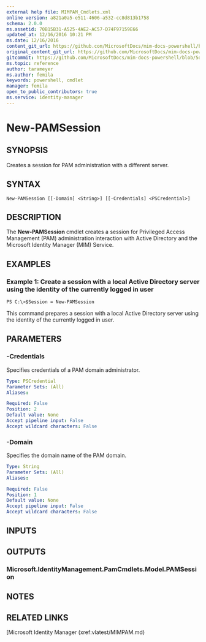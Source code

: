 ```yaml
---
external help file: MIMPAM_Cmdlets.xml
online version: a821a0a5-e511-4606-a532-cc8d813b1758
schema: 2.0.0
ms.assetid: 70B15B31-A525-4AE2-AC57-D74F97159E66
updated_at: 12/16/2016 10:21 PM
ms.date: 12/16/2016
content_git_url: https://github.com/MicrosoftDocs/mim-docs-powershell/blob/master/MicrosoftIdentityManager/vlatest/New-PAMSession.md
original_content_git_url: https://github.com/MicrosoftDocs/mim-docs-powershell/blob/master/MicrosoftIdentityManager/vlatest/New-PAMSession.md
gitcommit: https://github.com/MicrosoftDocs/mim-docs-powershell/blob/5d96fa08a7ab9495ea82f55bde05b621f03e62cc/MicrosoftIdentityManager/vlatest/New-PAMSession.md
ms.topic: reference
author: tarameyer
ms.author: femila
keywords: powershell, cmdlet
manager: femila
open_to_public_contributors: true
ms.service: identity-manager
---
```


# New-PAMSession

## SYNOPSIS
Creates a session for PAM administration with a different server.

## SYNTAX

```
New-PAMSession [[-Domain] <String>] [[-Credentials] <PSCredential>]
```

## DESCRIPTION
The **New-PAMSession** cmdlet creates a session for Privileged Access Management (PAM) administration interaction with Active Directory and the Microsoft Identity Manager (MIM) Service.

## EXAMPLES

### Example 1: Create a session with a local Active Directory server using the identity of the currently logged in user
```
PS C:\>$Session = New-PAMSession
```

This command prepares a session with a local Active Directory server using the identity of the currently logged in user.

## PARAMETERS

### -Credentials
Specifies credentials of a PAM domain administrator.

```yaml
Type: PSCredential
Parameter Sets: (All)
Aliases: 

Required: False
Position: 2
Default value: None
Accept pipeline input: False
Accept wildcard characters: False
```

### -Domain
Specifies the domain name of the PAM domain.

```yaml
Type: String
Parameter Sets: (All)
Aliases: 

Required: False
Position: 1
Default value: None
Accept pipeline input: False
Accept wildcard characters: False
```

## INPUTS

## OUTPUTS

### Microsoft.IdentityManagement.PamCmdlets.Model.PAMSession

## NOTES

## RELATED LINKS

[Microsoft Identity Manager (xref:vlatest/MIMPAM.md)

